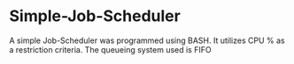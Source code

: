 # Simple-Job-Scheduler
A simple Job-Scheduler was programmed using BASH. It utilizes CPU % as a restriction criteria. The queueing system used is FIFO
